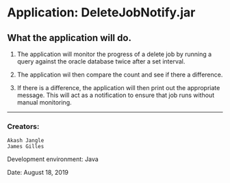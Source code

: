 # Application: DeleteJobNotify.jar


## What the application will do.


1) The application will monitor the progress of a delete job by running a query against the oracle database twice after a set interval.
	
2) The application wil then compare the count and see if there a difference.

3) If there is a difference, the application will then print out the appropriate message. This will act as a notification to ensure that job runs without manual monitoring.

-------------------------------------------------------------------------------------------------------------

### Creators:
	Akash Jangle
	James Gilles

Development environment: Java

Date: August 18, 2019
